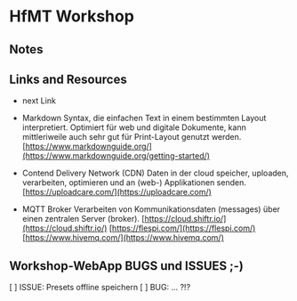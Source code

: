 # HfMT Workshop

## Notes

## Links and Resources

- next Link

- Markdown
Syntax, die einfachen Text in einem bestimmten Layout interpretiert. Optimiert für web und digitale Dokumente, kann mittleriweile auch sehr gut für Print-Layout genutzt werden.
[https://www.markdownguide.org/](https://www.markdownguide.org/getting-started/)


- Contend Delivery Network (CDN)
Daten in der cloud speicher, uploaden, verarbeiten, optimieren und an (web-) Applikationen senden.
[https://uploadcare.com/](https://uploadcare.com/)

- MQTT Broker
Verarbeiten von Kommunikationsdaten (messages) über einen zentralen Server (broker).
[https://cloud.shiftr.io/](https://cloud.shiftr.io/)
[https://flespi.com/](https://flespi.com/)
[https://www.hivemq.com/](https://www.hivemq.com/)



## Workshop-WebApp BUGS und ISSUES ;-)
[ ] ISSUE: Presets offline speichern
[ ] BUG: ... ?!?